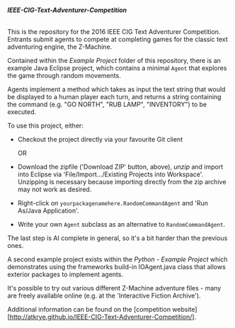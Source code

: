 <b><h6>IEEE-CIG-Text-Adventurer-Competition</h6></b>

This is the repository for the 2016 IEEE CIG Text Adventurer Competition. 
Entrants submit agents to compete at completing games for the classic text adventuring engine, the Z-Machine.

Contained within the <i>Example Project</i> folder of this repository,
there is an example Java Eclipse project, which contains a minimal `Agent` that explores the game through random movements.

Agents implement a method which takes as input the text string that would be displayed to a human player each turn, 
and returns a string containing the command (e.g. "GO NORTH", "RUB LAMP", "INVENTORY") to be executed.

To use this project, either:

* Checkout the project directly via your favourite Git client 

  OR 

* Download the zipfile ('Download ZIP' button, above), *unzip*
  and import into Eclipse via 'File/Import.../Existing Projects into Workspace'.
  Unzipping is necessary because importing directly from the zip archive may not work as desired.

* Right-click on `yourpackagenamehere.RandomCommandAgent` and 'Run As/Java Application'.
* Write your own `Agent` subclass as an alternative to `RandomCommandAgent`. 

The last step is AI complete in general, so it's a bit harder than the previous ones.

A second example project exists within the <i>Python - Example Project</i> which demonstrates using the frameworks build-in IOAgent.java class that allows exterior packages to implement agents.

It's possible to try out various different Z-Machine adventure files - many are freely available online (e.g. at the 'Interactive Fiction Archive').

Additional information can be found on the [competition website][http://atkrye.github.io/IEEE-CIG-Text-Adventurer-Competition/].




